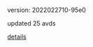 version: 2022022710-95e0

updated 25 avds

[details](https://github.com/0x74f917491bfa7ebfa379/ali_avd_db/blob/master/change_log/2022/02/27/10/95e0.txt)